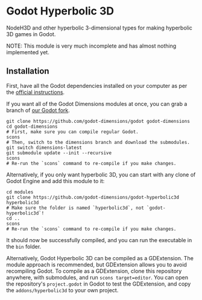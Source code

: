# Godot Hyperbolic 3D

NodeH3D and other hyperbolic 3-dimensional types for making hyperbolic 3D games in Godot.

NOTE: This module is very much incomplete and has almost nothing implemented yet.

## Installation

First, have all the Godot dependencies installed on your computer as per the
[official instructions](https://docs.godotengine.org/en/stable/contributing/development/compiling/index.html).

If you want all of the Godot Dimensions modules at once, you can grab a
branch of [our Godot fork](https://github.com/godot-dimensions/godot/tree/dimensions-latest).

```shell
git clone https://github.com/godot-dimensions/godot godot-dimensions
cd godot-dimensions
# First, make sure you can compile regular Godot.
scons
# Then, switch to the dimensions branch and download the submodules.
git switch dimensions-latest
git submodule update --init --recursive
scons
# Re-run the `scons` command to re-compile if you make changes.
```

Alternatively, if you only want hyperbolic 3D, you can start with any clone
of Godot Engine and add this module to it:

```shell
cd modules
git clone https://github.com/godot-dimensions/godot-hyperbolic3d hyperbolic3d
# Make sure the folder is named `hyperbolic3d`, not `godot-hyperbolic3d`!
cd ..
scons
# Re-run the `scons` command to re-compile if you make changes.
```

It should now be successfully compiled, and you can run the executable in the `bin` folder.

Alternatively, Godot Hyperbolic 3D can be compiled as a GDExtension. The module approach
is recommended, but GDExtension allows you to avoid recompiling Godot.
To compile as a GDExtension, clone this repository anywhere, with submodules,
and run `scons target=editor`. You can open the repository's `project.godot`
in Godot to test the GDExtension, and copy the `addons/hyperbolic3d` to your own project.
